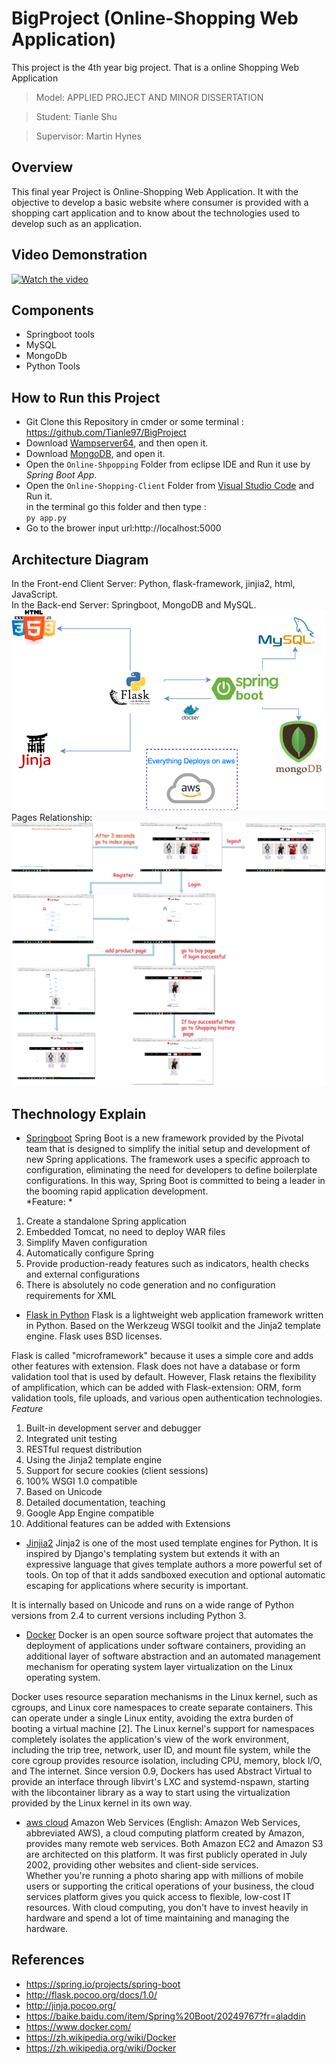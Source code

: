 # BigProject (Online-Shopping Web Application)
This project is the 4th year big project. That is a online Shopping Web Application
> Model: APPLIED PROJECT AND MINOR DISSERTATION

> Student: Tianle Shu

> Supervisor: Martin Hynes

## Overview
This final year Project is Online-Shopping Web Application. It with the objective to develop a basic website where consumer is provided with a shopping cart application and to know about the technologies used to develop such as an application.

## Video Demonstration

[![Watch the video](https://image.shutterstock.com/image-vector/youtube-web-video-player-play-260nw-634948040.jpg)](https://youtu.be/Dty8FmV9IC4)


## Components
+ Springboot tools
+ MySQL
+ MongoDb
+ Python Tools

## How to Run this Project
+ Git Clone this Repository in cmder or some terminal : https://github.com/Tianle97/BigProject 
+ Download [Wampserver64](http://www.wampserver.com/en/download-wampserver-64bits/), and then open it.
+ Download [MongoDB](https://www.mongodb.com/download-center?jmp=nav), and open it.
+ Open the `Online-Shpopping` Folder from eclipse IDE and Run it use by *Spring Boot App*.
+ Open the `Online-Shopping-Client` Folder from [Visual Studio Code](https://code.visualstudio.com/download) and Run it.</br>
in the terminal go this folder and then type : </br>
 `py app.py`
+ Go to the brower input url:http://localhost:5000 

## Architecture Diagram
In the Front-end Client Server: Python, flask-framework, jinjia2, html, JavaScript. </br>
In the Back-end Server: Springboot, MongoDB and MySQL.
![image](https://github.com/Tianle97/test/blob/master/Untitled%20Diagram.png)
Pages Relationship: </br>
![image](https://github.com/Tianle97/test/blob/master/view.png)

## Thechnology Explain
+ [Springboot](https://spring.io/projects/spring-boot)
Spring Boot is a new framework provided by the Pivotal team that is designed to simplify the initial setup and development of new Spring applications. The framework uses a specific approach to configuration, eliminating the need for developers to define boilerplate configurations. In this way, Spring Boot is committed to being a leader in the booming rapid application development.</br>
 *Feature: * </br>
1. Create a standalone Spring application
2. Embedded Tomcat, no need to deploy WAR files
3. Simplify Maven configuration
4. Automatically configure Spring
5. Provide production-ready features such as indicators, health checks and external configurations
6. There is absolutely no code generation and no configuration requirements for XML 

+ [Flask in Python](http://flask.pocoo.org/docs/1.0/)
Flask is a lightweight web application framework written in Python. Based on the Werkzeug WSGI toolkit and the Jinja2 template engine. Flask uses BSD licenses.

Flask is called "microframework" because it uses a simple core and adds other features with extension. Flask does not have a database or form validation tool that is used by default. However, Flask retains the flexibility of amplification, which can be added with Flask-extension: ORM, form validation tools, file uploads, and various open authentication technologies.</br>
*Feature*<br>
1. Built-in development server and debugger
2. Integrated unit testing
3. RESTful request distribution
4. Using the Jinja2 template engine
5. Support for secure cookies (client sessions)
6. 100% WSGI 1.0 compatible
7. Based on Unicode
8. Detailed documentation, teaching
9. Google App Engine compatible
10. Additional features can be added with Extensions

+ [Jinjia2](http://jinja.pocoo.org/)
Jinja2 is one of the most used template engines for Python. It is inspired by Django's templating system but extends it with an expressive language that gives template authors a more powerful set of tools. On top of that it adds sandboxed execution and optional automatic escaping for applications where security is important.

It is internally based on Unicode and runs on a wide range of Python versions from 2.4 to current versions including Python 3.

+ [Docker](https://www.docker.com/)
Docker is an open source software project that automates the deployment of applications under software containers, providing an additional layer of software abstraction and an automated management mechanism for operating system layer virtualization on the Linux operating system.

Docker uses resource separation mechanisms in the Linux kernel, such as cgroups, and Linux core namespaces to create separate containers. This can operate under a single Linux entity, avoiding the extra burden of booting a virtual machine [2]. The Linux kernel's support for namespaces completely isolates the application's view of the work environment, including the trip tree, network, user ID, and mount file system, while the core cgroup provides resource isolation, including CPU, memory, block I/O, and The internet. Since version 0.9, Dockers has used Abstract Virtual to provide an interface through libvirt's LXC and systemd-nspawn, starting with the libcontainer library as a way to start using the virtualization provided by the Linux kernel in its own way.

+ [aws cloud](https://zh.wikipedia.org/wiki/Docker)
Amazon Web Services (English: Amazon Web Services, abbreviated AWS), a cloud computing platform created by Amazon, provides many remote web services. Both Amazon EC2 and Amazon S3 are architected on this platform. It was first publicly operated in July 2002, providing other websites and client-side services.</br>
Whether you're running a photo sharing app with millions of mobile users or supporting the critical operations of your business, the cloud services platform gives you quick access to flexible, low-cost IT resources. With cloud computing, you don't have to invest heavily in hardware and spend a lot of time maintaining and managing the hardware.



## References
+ https://spring.io/projects/spring-boot </br>
+ http://flask.pocoo.org/docs/1.0/ </br>
+ http://jinja.pocoo.org/ </br>
+ https://baike.baidu.com/item/Spring%20Boot/20249767?fr=aladdin </br>
+ https://www.docker.com/ </br>
+ https://zh.wikipedia.org/wiki/Docker </br>
+ https://zh.wikipedia.org/wiki/Docker </br>


